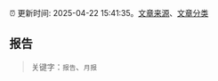 :alarm_clock: 更新时间: 2025-04-22 15:41:35。[文章来源](/README.md)、[文章分类](/TAGS.md)

## 报告


> 关键字：`报告`、`月报`



